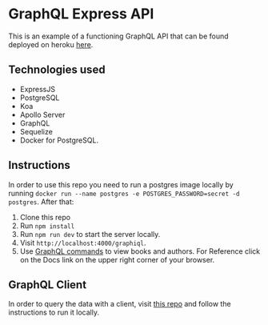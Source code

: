 # GraphQL Express API
This is an example of a functioning GraphQL API that can be found deployed on heroku [here](https://graphql-sample-api.herokuapp.com/).

## Technologies used
* ExpressJS
* PostgreSQL
* Koa
* Apollo Server
* GraphQL
* Sequelize
* Docker for PostgreSQL.

## Instructions
In order to use this repo you need to run a postgres image locally by running `docker run --name postgres -e POSTGRES_PASSWORD=secret -d postgres`. After that:
1. Clone this repo
2. Run `npm install`
3. Run `npm run dev` to start the server locally.
3. Visit `http://localhost:4000/graphiql`.
4. Use [GraphQL commands](https://graphql.org/learn/queries/) to view books and authors. For Reference click on the Docs link on the upper right corner of your browser.

## GraphQL Client
In order to query the data with a client, visit [this repo](https://github.com/lakylekidd/graphql-react-client) and follow the instructions to run it locally.